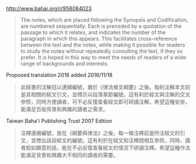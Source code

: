 http://www.bahai.org/r/958084023

>The notes, which are placed following the Synopsis and Codification, are numbered sequentially. Each is preceded by a quotation of the passage to which it relates, and indicates the number of the paragraph in which this appears. This facilitates cross-reference between the text and the notes, while making it possible for readers to study the notes without repeatedly consulting the text, if they so prefer. It is hoped in this way to meet the needs of readers of a wide range of backgrounds and interests.

Proposed translation 2016 added 2016/11/18

>此經書的注解冠以連續編號，置於《律法條文綱要》之後。每則注解本文前是其相關的經文引文，並標示以段落章節編號。這有利於經文與注解的交叉參照，同時方便讀者，可不必反復查看經文即可研讀注解。希望這種安排，能滿足百般背景和興趣的讀者之需求。

Taiwan Baha'i Publishing Trust 2007 Edition

>注釋連續編號，放在《綱要與律法》之後。每一條注釋前是所注經文的引文，並標出該段經文的編號。這有利於在經文和注釋間相互參照，同時，讀者假如願意的話，能在不必反復查看經文的情況下研讀注釋。希望這種作法能滿足背景和興趣大不相同的讀者的需要。
